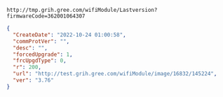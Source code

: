 `http://tmp.grih.gree.com/wifiModule/Lastversion?firmwareCode=362001064307`

```json
{
  "CreateDate": "2022-10-24 01:00:58",
  "commProtVer": "",
  "desc": "",
  "forcedUpgrade": 1,
  "frcUpgdType": 0,
  "r": 200,
  "url": "http://test.grih.gree.com/wifiModule/image/16832/145224",
  "ver": "3.76"
}
```
